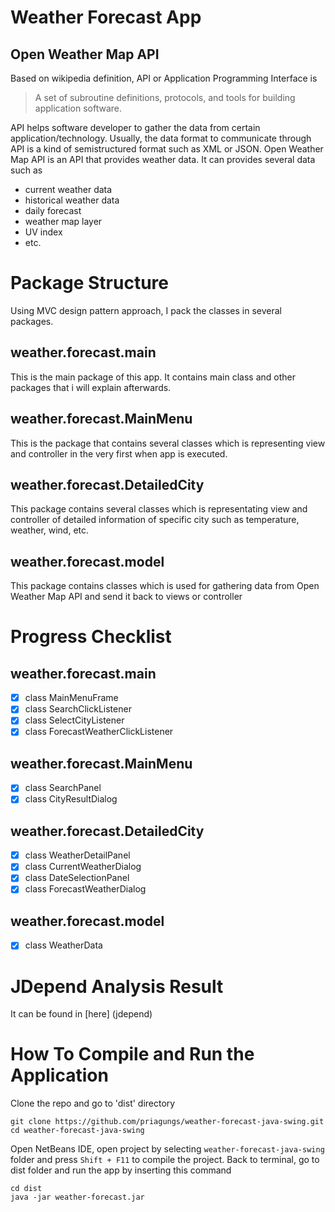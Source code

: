 # Weather Forecast App
## Open Weather Map API
Based on wikipedia definition, API or Application Programming Interface is
> A set of subroutine definitions, protocols, and tools for building application software.

API helps software developer to gather the data from certain application/technology. Usually, the data format to communicate through API is a kind of semistructured format such as XML or JSON.
Open Weather Map API is an API that provides weather data. It can provides several data such as
- current weather data
- historical weather data
- daily forecast
- weather map layer
- UV index
- etc.

# Package Structure
Using MVC design pattern approach, I pack the classes in several packages.
## weather.forecast.main
This is the main package of this app. It contains main class and other packages that i will explain afterwards.
## weather.forecast.MainMenu
This is the package that contains several classes which is representing view and controller in the very first when app is executed.
## weather.forecast.DetailedCity
This package contains several classes which is representating view and controller of detailed information of specific city such as temperature, weather, wind, etc.
## weather.forecast.model
This package contains classes which is used for gathering data from Open Weather Map API and send it back to views or controller

# Progress Checklist
## weather.forecast.main
- [x] class MainMenuFrame
- [x] class SearchClickListener
- [x] class SelectCityListener
- [x] class ForecastWeatherClickListener
## weather.forecast.MainMenu
- [x] class SearchPanel
- [x] class CityResultDialog
## weather.forecast.DetailedCity
- [x] class WeatherDetailPanel
- [x] class CurrentWeatherDialog
- [x] class DateSelectionPanel
- [x] class ForecastWeatherDialog
## weather.forecast.model
- [x] class WeatherData

# JDepend Analysis Result
It can be found in [here] (jdepend)

# How To Compile and Run the Application
Clone the repo and go to 'dist' directory
```
git clone https://github.com/priagungs/weather-forecast-java-swing.git
cd weather-forecast-java-swing
```
Open NetBeans IDE, open project by selecting `weather-forecast-java-swing` folder and press `Shift + F11` to compile the project.
Back to terminal, go to dist folder and run the app by inserting this command
```
cd dist
java -jar weather-forecast.jar
```

